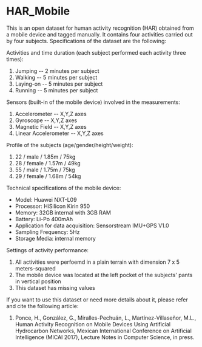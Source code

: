 # HAR_Mobile

This is an open dataset for human activity recognition (HAR) obtained from a mobile device and tagged manually. It contains four activities carried out by four subjects. Specifications of the dataset are the following:

Activities and time duration (each subject performed each activity three times):
1. Jumping   -- 2 minutes per subject
2. Walking   -- 5 minutes per subject
3. Laying-on -- 5 minutes per subject
4. Running   -- 5 minutes per subject

Sensors (built-in of the mobile device) involved in the measurements:
1. Accelerometer        -- X,Y,Z axes
2. Gyroscope            -- X,Y,Z axes
3. Magnetic Field       -- X,Y,Z axes
4. Linear Accelerometer -- X,Y,Z axes

Profile of the subjects (age/gender/height/weight):
1. 22 /  male  / 1.85m / 75kg
2. 28 / female / 1.57m / 49kg
3. 55 /  male  / 1.75m / 75kg
4. 29 / female / 1.68m / 54kg

Technical specifications of the mobile device:
- Model:                            Huawei NXT-L09
- Processor:                        HiSilicon Kirin 950
- Memory:                           32GB internal with 3GB RAM
- Battery:                          Li-Po 400mAh
- Application for data acquisition: Sensorstream IMU+GPS V1.0
- Sampling Frequency:               5Hz
- Storage Media:                    internal memory

Settings of activity performance:
1. All activities were perfoemd in a plain terrain with dimension 7 x 5 meters-squared
2. The mobile device was located at the left pocket of the subjects' pants in vertical position
3. This dataset has missing values
 
If you want to use this dataset or need more details about it, please refer and cite the following article:
1. Ponce, H., González, G., Miralles-Pechuán, L., Martínez-Villaseñor, M.L., Human Activity Recognition on Mobile Devices Using Artificial Hydrocarbon Networks, Mexican International Conference on Artificial Intelligence (MICAI 2017), Lecture Notes in Computer Science, in press.

